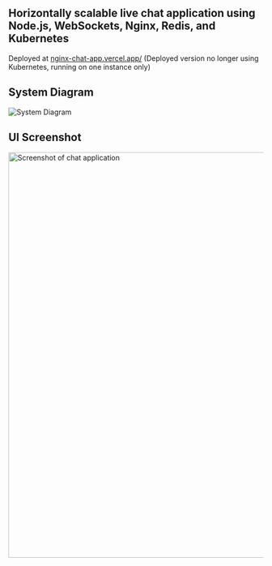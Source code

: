 ## Horizontally scalable live chat application using Node.js, WebSockets, Nginx, Redis, and Kubernetes

Deployed at [nginx-chat-app.vercel.app/](https://nginx-chat-app.vercel.app/) (Deployed version no longer using Kubernetes, running on one instance only)


## System Diagram

![System Diagram](https://user-images.githubusercontent.com/96862218/209307263-e739e9eb-5034-4c13-a5f5-8802824eeef5.svg)


## UI Screenshot

<img width="800" alt="Screenshot of chat application" src="https://user-images.githubusercontent.com/96862218/210732323-18e3dee5-ff00-483d-9c51-c5333438a23e.png">
